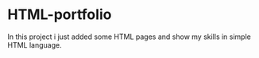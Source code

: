 # HTML-portfolio
In this project i just added some HTML pages  and show my skills in simple HTML language.
